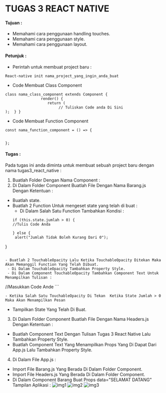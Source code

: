 # TUGAS 3 REACT NATIVE


#### Tujuan :

- Memahami cara penggunaan handling touches.
- Memahami cara penggunaan style.
- Memahami cara penggunaan layout.

#### Petunjuk :

- Perintah untuk membuat project baru :
```
React-native init nama_project_yang_ingin_anda_buat
```

- Code Membuat Class Component
```
class nama_class_component extends Component {
                render() {
                   return (
                        // Tuliskan Code anda Di Sini
);  } }
```

- Code Membuat Function Component
```
const nama_function_component = () => {


};
```

#### Tugas :

Pada tugas ini anda diminta untuk membuat sebuah project baru dengan nama tugas3_react_native :

1. Buatlah Folder Dengan Nama Component :
2. Di Dalam Folder Component Buatlah File Dengan Nama Barang.js Dengan Ketentuan :
  - Buatlah state.
  - Buatlah 2 Function Untuk mengeset state yang telah di buat :
    - Di Dalam Salah Satu Function Tambahkan Kondisi :  
    ```
    if (this.state.jumlah > 0) {
    //Tulis Code Anda

    } else {
     alert("Jumlah Tidak Boleh Kurang Dari 0");
   }
   ```

  - Buatlah 2 TouchableOpacity Lalu Ketika TouchableOpacity Ditekan Maka Akan Memanggil Function Yang Telah Dibuat.
    - Di Dalam TouchableOpacity Tambahkan Property Style.
    - Di Dalam Component TouchableOpacity Tambahkan Component Text Untuk Menampilkan Tulisan :
  ```
  <TouchableOpacity>
    <Text >//Masukkan Code Ande </Text>

  </TouchableOpacity>
  ```

    - Ketika Salah Satu TouchableOpacity Di Tekan  Ketika State Jumlah > 0 Maka Akan Menampilkan Pesan
  - Tampilkan State Yang Telah Di Buat.
3. Di Dalam Folder Component Buatlah File Dengan Nama Headers.js Dengan Ketentuan :
  - Buatlah Component Text Dengan Tulisan Tugas 3 React Native Lalu Tambahkan Property Style.
  - Buatlah Component Text Yang Menampilkan Props Yang Di Dapat Dari App.js Lalu Tambahkan Property Style.
4. Di Dalam File App.js :
  - Import File Barang.js Yang Berada Di Dalam Folder Component.
  - Import File Headers.js Yang Berada Di Dalam Folder Component.
  - Di Dalam Component Barang Buat Props data="SELAMAT DATANG" 
Tampilan Aplikasi :
![img1](https://lh6.googleusercontent.com/PLXgSWK0VfXkffh5_hCZp_MFblLbeqjUalx0qciRjRwgoxGbMUClt-MTr4o7mX4mgKHNenD-EQ-zTXOd3yBl0yeK-inQartPaIjAYFwOB2MnlHmFheC2CT9lCOZhOZjBChoPjcgN)
![img2](https://lh3.googleusercontent.com/Cwc-gsWOT7gipkZrjAbwkV_E9PWhkipqjZNN64Zb1wKhQX9tdumQD3aEjR7dAkI9sUY-pxmlU5Kv_av8y5lYbM6gzjsiyYM3oeuHb5uF1Oaaztu5YZOVCL_WZeQ_T94vxZPS8SkF)
![img3](https://lh4.googleusercontent.com/2pzZghfXIhSdefIU8Vxcg6XwHggwzHGnv8NUA2Wi-aVTsWkHtHVp-CgfYR43qXQKVn5xQSGxrU_6sBBbD-DhrCgtfbRCR8NxVtvFUSLEjfP3-TmBRI4U6JMGxljvW5WYFJxTS8_u)

